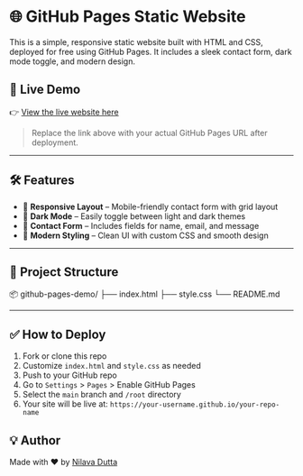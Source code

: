 # 🌐 GitHub Pages Static Website

This is a simple, responsive static website built with HTML and CSS, deployed for free using GitHub Pages. It includes a sleek contact form, dark mode toggle, and modern design.

## 🚀 Live Demo

👉 [View the live website here](https://nilava786.github.io/github-pages-demo/)

> Replace the link above with your actual GitHub Pages URL after deployment.

---

## 🛠️ Features

- 📱 **Responsive Layout** – Mobile-friendly contact form with grid layout
- 🌙 **Dark Mode** – Easily toggle between light and dark themes
- 💌 **Contact Form** – Includes fields for name, email, and message
- 🎨 **Modern Styling** – Clean UI with custom CSS and smooth design

---

## 📁 Project Structure
📦 github-pages-demo/ ├── index.html ├── style.css └── README.md


---

## ✅ How to Deploy

1. Fork or clone this repo
2. Customize `index.html` and `style.css` as needed
3. Push to your GitHub repo
4. Go to `Settings` > `Pages` > Enable GitHub Pages
5. Select the `main` branch and `/root` directory
6. Your site will be live at: `https://your-username.github.io/your-repo-name`


## 💡 Author

Made with ❤️ by [Nilava Dutta](https://github.com/Nilava786)


